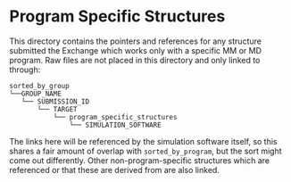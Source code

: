 # Program Specific Structures

This directory contains the pointers and references for any structure submitted the Exchange which works 
only with a specific MM or MD program.
Raw files are not placed in this directory and only linked to through:
```
sorted_by_group
└──GROUP_NAME
   └── SUBMISSION_ID
       └── TARGET
           └── program_specific_structures
               └── SIMULATION_SOFTWARE
```

The links here will be referenced by the simulation software itself, so this shares a fair amount of 
overlap with `sorted_by_program`, but the sort might come out differently. Other non-program-specific 
structures which are referenced or that these are derived from are also linked.
